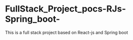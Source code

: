 # FullStack_Project_pocs-RJs-Spring_boot-
This is a full stack project based on React-js and Spring boot
